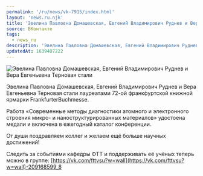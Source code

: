 ```yaml
---
permalink: '/ru/news/vk-7915/index.html'
layout: 'news.ru.njk'
title: 'Эвелина Павловна Домашевская, Евгений Владимирович Руднев и Вера Евгеньевна Терновая стали'
source: ВКонтакте
tags:
  - news_ru
description: 'Эвелина Павловна Домашевская, Евгений Владимирович Руднев и Вера Евгеньевна Терновая стали'
updatedAt: 1639407222
---
```

![Эвелина Павловна Домашевская, Евгений Владимирович Руднев и Вера Евгеньевна Терновая стали](https://sun9-41.userapi.com/sun9-1/impg/pLGM3qfD573IKd2JLFyDzH0MrwiNbtWjBUpS8A/FmM4aDtis0U.jpg?size=1280x853&quality=96&sign=69c3f6930aa844026c601d184f5d87e2&c_uniq_tag=nTJHTBZf5lnqK3x6ROk2viyDbv026uRN7zvtM2n4nWM&type=album)

Эвелина Павловна Домашевская, Евгений Владимирович Руднев и Вера Евгеньевна Терновая стали лауреатами 72-ой франкфуртской книжной ярмарки FrankfurterBuchmesse.

Работа «Современные методы диагностики атомного и электронного строения микро- и наноструктурированных материалов» удостоена медали и включена в ежегодный каталог конференции.

От души поздравляем коллег и желаем ещё больше научных достижений!

Следить за событиями кафедры ФТТ и поддерживать её учёных теперь можно в группе: [https://vk.com/fttvsu?w=wall](https://vk.com/fttvsu?w=wall)-209168599_8
